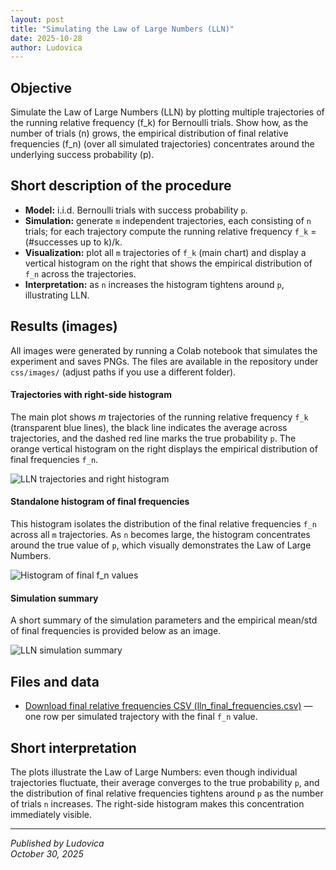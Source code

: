 ```yaml
---
layout: post
title: "Simulating the Law of Large Numbers (LLN)"
date: 2025-10-28
author: Ludovica
---
```


<h2>Objective</h2>

Simulate the Law of Large Numbers (LLN) by plotting multiple trajectories of the running relative frequency \(f_k\) for Bernoulli trials. Show how, as the number of trials \(n\) grows, the empirical distribution of final relative frequencies \(f_n\) (over all simulated trajectories) concentrates around the underlying success probability \(p\).

<h2>Short description of the procedure</h2>

<ul>
  <li><strong>Model:</strong> i.i.d. Bernoulli trials with success probability <code>p</code>.</li>
  <li><strong>Simulation:</strong> generate <code>m</code> independent trajectories, each consisting of <code>n</code> trials; for each trajectory compute the running relative frequency <code>f_k</code> = (#successes up to k)/k.</li>
  <li><strong>Visualization:</strong> plot all <code>m</code> trajectories of <code>f_k</code> (main chart) and display a vertical histogram on the right that shows the empirical distribution of <code>f_n</code> across the trajectories.</li>
  <li><strong>Interpretation:</strong> as <code>n</code> increases the histogram tightens around <code>p</code>, illustrating LLN.</li>
</ul>

<h2>Results (images)</h2>

<p>All images were generated by running a Colab notebook that simulates the experiment and saves PNGs. The files are available in the repository under <code>css/images/</code> (adjust paths if you use a different folder).</p>

<h4>Trajectories with right-side histogram</h4>
<p>
The main plot shows <em>m</em> trajectories of the running relative frequency <code>f_k</code> (transparent blue lines),
the black line indicates the average across trajectories, and the dashed red line marks the true probability <code>p</code>.
The orange vertical histogram on the right displays the empirical distribution of final frequencies <code>f_n</code>.
</p>
<img src="{{ site.baseurl }}/assets/images/hmwk4/lln_trajectories_with_right_hist.png" alt="LLN trajectories and right histogram" class="center-image">

<h4>Standalone histogram of final frequencies</h4>
<p>
This histogram isolates the distribution of the final relative frequencies <code>f_n</code> across all <code>m</code> trajectories.
As <code>n</code> becomes large, the histogram concentrates around the true value of <code>p</code>, which visually demonstrates the Law of Large Numbers.
</p>
<img src="{{ site.baseurl }}/assets/images/hmwk4/lln_hist_only.png" alt="Histogram of final f_n values" class="center-image">

<h4>Simulation summary</h4>
<p>
A short summary of the simulation parameters and the empirical mean/std of final frequencies is provided below as an image.
</p>
<img src="{{ site.baseurl }}/assets/images/hmwk4/lln_summary.png" alt="LLN simulation summary" class="center-image">

<h2>Files and data</h2>

<ul>
  <li><a href="{{ site.baseurl }}/assets/images/hmwk4/lln_final_frequencies.csv" download>Download final relative frequencies CSV (lln_final_frequencies.csv)</a> — one row per simulated trajectory with the final <code>f_n</code> value.</li>
</ul>

<h2>Short interpretation</h2>

<p>
The plots illustrate the Law of Large Numbers: even though individual trajectories fluctuate, their average converges to the true probability <code>p</code>, and the distribution of final relative frequencies tightens around <code>p</code> as the number of trials <code>n</code> increases. The right-side histogram makes this concentration immediately visible.
</p>

---

*Published by Ludovica*  
*October 30, 2025*
